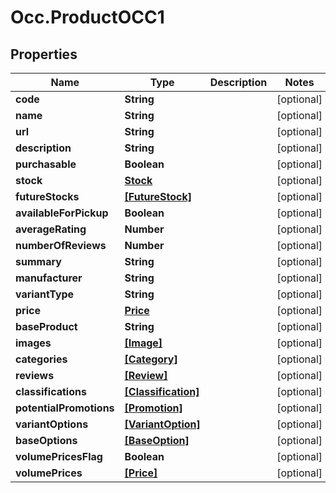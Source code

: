 # Occ.ProductOCC1

## Properties
Name | Type | Description | Notes
------------ | ------------- | ------------- | -------------
**code** | **String** |  | [optional] 
**name** | **String** |  | [optional] 
**url** | **String** |  | [optional] 
**description** | **String** |  | [optional] 
**purchasable** | **Boolean** |  | [optional] 
**stock** | [**Stock**](Stock.md) |  | [optional] 
**futureStocks** | [**[FutureStock]**](FutureStock.md) |  | [optional] 
**availableForPickup** | **Boolean** |  | [optional] 
**averageRating** | **Number** |  | [optional] 
**numberOfReviews** | **Number** |  | [optional] 
**summary** | **String** |  | [optional] 
**manufacturer** | **String** |  | [optional] 
**variantType** | **String** |  | [optional] 
**price** | [**Price**](Price.md) |  | [optional] 
**baseProduct** | **String** |  | [optional] 
**images** | [**[Image]**](Image.md) |  | [optional] 
**categories** | [**[Category]**](Category.md) |  | [optional] 
**reviews** | [**[Review]**](Review.md) |  | [optional] 
**classifications** | [**[Classification]**](Classification.md) |  | [optional] 
**potentialPromotions** | [**[Promotion]**](Promotion.md) |  | [optional] 
**variantOptions** | [**[VariantOption]**](VariantOption.md) |  | [optional] 
**baseOptions** | [**[BaseOption]**](BaseOption.md) |  | [optional] 
**volumePricesFlag** | **Boolean** |  | [optional] 
**volumePrices** | [**[Price]**](Price.md) |  | [optional] 


